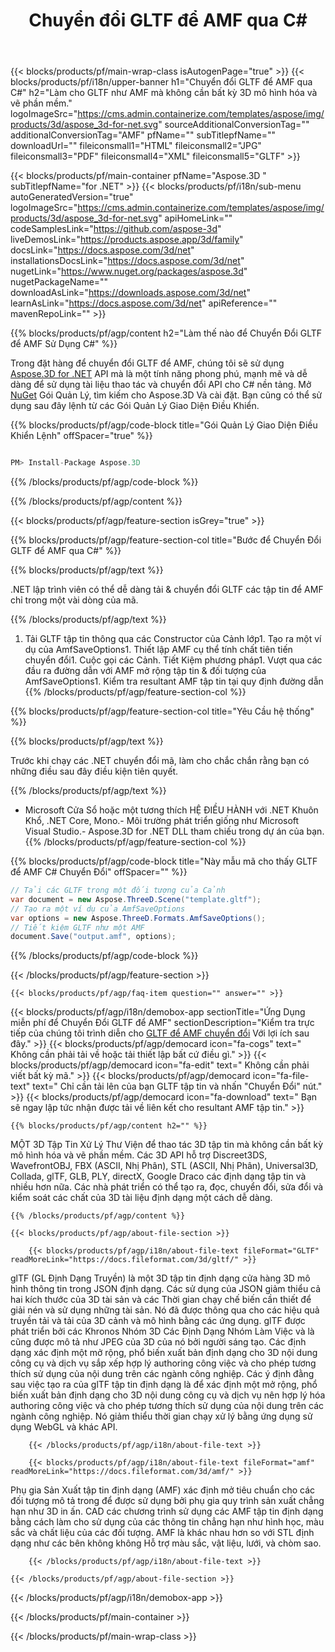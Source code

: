 ﻿---
title: Chuyển đổi GLTF để AMF qua C# 
url: /vi/net/conversion/gltf-to-amf/ 
description: Mẫu mã cho GLTF để AMF C# chuyển đổi. Sử dụng API Ví dụ mã cho hàng loạt GLTF các tập tin để AMF chuyển đổi trong vòng VB.NET, ASP .NET hoặc bất kỳ .NET dựa trên ứng dụng.
---
{{< blocks/products/pf/main-wrap-class isAutogenPage="true" >}}
{{< blocks/products/pf/i18n/upper-banner h1="Chuyển đổi GLTF để AMF qua C#" h2="Làm cho GLTF như AMF mà không cần bất kỳ 3D mô hình hóa và vẽ phần mềm." logoImageSrc="https://cms.admin.containerize.com/templates/aspose/img/products/3d/aspose_3d-for-net.svg" sourceAdditionalConversionTag="" additionalConversionTag="AMF" pfName="" subTitlepfName="" downloadUrl="" fileiconsmall1="HTML" fileiconsmall2="JPG" fileiconsmall3="PDF" fileiconsmall4="XML" fileiconsmall5="GLTF" >}}

{{< blocks/products/pf/main-container pfName="Aspose.3D " subTitlepfName="for .NET" >}}
{{< blocks/products/pf/i18n/sub-menu autoGeneratedVersion="true" logoImageSrc="https://cms.admin.containerize.com/templates/aspose/img/products/3d/aspose_3d-for-net.svg" apiHomeLink="" codeSamplesLink="https://github.com/aspose-3d" liveDemosLink="https://products.aspose.app/3d/family" docsLink="https://docs.aspose.com/3d/net" installationsDocsLink="https://docs.aspose.com/3d/net" nugetLink="https://www.nuget.org/packages/aspose.3d" nugetPackageName="" downloadAsLink="https://downloads.aspose.com/3d/net" learnAsLink="https://docs.aspose.com/3d/net" apiReference="" mavenRepoLink="" >}}

{{% blocks/products/pf/agp/content h2="Làm thế nào để Chuyển Đổi GLTF để AMF Sử Dụng C#" %}}

 Trong đặt hàng để chuyển đổi GLTF để AMF, chúng tôi sẽ sử dụng
 [Aspose.3D for .NET](https://products.aspose.com/3d/net) 
 API mà là một tính năng phong phú, mạnh mẽ và dễ dàng để sử dụng tài liệu thao tác và chuyển đổi API cho C# nền tảng. Mở
 [NuGet](https://www.nuget.org/packages/aspose.3d) 
 Gói Quản Lý, tìm kiếm cho
 Aspose.3D 
 Và cài đặt. Bạn cũng có thể sử dụng sau đây lệnh từ các Gói Quản Lý Giao Diện Điều Khiển.

{{% blocks/products/pf/agp/code-block title="Gói Quản Lý Giao Diện Điều Khiển Lệnh" offSpacer="true" %}}

```cs

PM> Install-Package Aspose.3D


```

{{% /blocks/products/pf/agp/code-block %}}

{{% /blocks/products/pf/agp/content %}}

{{< blocks/products/pf/agp/feature-section isGrey="true" >}}

{{% blocks/products/pf/agp/feature-section-col title="Bước để Chuyển Đổi GLTF để AMF qua C#" %}}

{{% blocks/products/pf/agp/text %}}

 .NET lập trình viên có thể dễ dàng tải & chuyển đổi GLTF các tập tin để AMF chỉ trong một vài dòng của mã.

{{% /blocks/products/pf/agp/text %}}

1. Tải GLTF tập tin thông qua các Constructor của Cảnh lớp1. Tạo ra một ví dụ của AmfSaveOptions1. Thiết lập AMF cụ thể tính chất tiên tiến chuyển đổi1. Cuộc gọi các Cảnh. Tiết Kiệm phương pháp1. Vượt qua các đầu ra đường dẫn với AMF mở rộng tập tin & đối tượng của AmfSaveOptions1. Kiểm tra resultant AMF tập tin tại quy định đường dẫn
{{% /blocks/products/pf/agp/feature-section-col %}}

{{% blocks/products/pf/agp/feature-section-col title="Yêu Cầu hệ thống" %}}

{{% blocks/products/pf/agp/text %}}

 Trước khi chạy các .NET chuyển đổi mã, làm cho chắc chắn rằng bạn có những điều sau đây điều kiện tiên quyết.

{{% /blocks/products/pf/agp/text %}}

- Microsoft Cửa Sổ hoặc một tương thích HỆ ĐIỀU HÀNH với .NET Khuôn Khổ, .NET Core, Mono.- Môi trường phát triển giống như Microsoft Visual Studio.- Aspose.3D for .NET DLL tham chiếu trong dự án của bạn.
{{% /blocks/products/pf/agp/feature-section-col %}}

{{% blocks/products/pf/agp/code-block title="Này mẫu mã cho thấy GLTF để AMF C# Chuyển Đổi" offSpacer="" %}}

```cs
// Tải các GLTF trong một đối tượng của Cảnh 
var document = new Aspose.ThreeD.Scene("template.gltf");
// Tạo ra một ví dụ của AmfSaveOptions 
var options = new Aspose.ThreeD.Formats.AmfSaveOptions();
// Tiết kiệm GLTF như một AMF 
document.Save("output.amf", options); 


```

{{% /blocks/products/pf/agp/code-block %}}

{{< /blocks/products/pf/agp/feature-section >}}

    {{< blocks/products/pf/agp/faq-item question="" answer="" >}}
 

<!-- aboutfile Starts -->

{{< blocks/products/pf/agp/i18n/demobox-app sectionTitle="Ứng Dụng miễn phí để Chuyển Đổi GLTF để AMF" sectionDescription="Kiểm tra trực tiếp của chúng tôi trình diễn cho [GLTF để AMF chuyển đổi](https://products.aspose.app/3d/conversion/gltf-to-amf) Với lợi ích sau đây." >}}
        {{< blocks/products/pf/agp/democard icon="fa-cogs" text=" Không cần phải tải về hoặc tải thiết lập bất cứ điều gì." >}}
        {{< blocks/products/pf/agp/democard icon="fa-edit" text=" Không cần phải viết bất kỳ mã." >}}
        {{< blocks/products/pf/agp/democard icon="fa-file-text" text=" Chỉ cần tải lên của bạn GLTF tập tin và nhấn \"Chuyển Đổi\" nút." >}}
        {{< blocks/products/pf/agp/democard icon="fa-download" text=" Bạn sẽ ngay lập tức nhận được tải về liên kết cho resultant AMF tập tin." >}}

    {{% blocks/products/pf/agp/content h2="" %}}

 MỘT 3D Tập Tin Xử Lý Thư Viện để thao tác 3D tập tin mà không cần bất kỳ mô hình hóa và vẽ phần mềm. Các 3D API hỗ trợ Discreet3DS, WavefrontOBJ, FBX (ASCII, Nhị Phân), STL (ASCII, Nhị Phân), Universal3D, Collada, glTF, GLB, PLY, directX, Google Draco các định dạng tập tin và nhiều hơn nữa. Các nhà phát triển có thể tạo ra, đọc, chuyển đổi, sửa đổi và kiểm soát các chất của 3D tài liệu định dạng một cách dễ dàng.



    {{% /blocks/products/pf/agp/content %}}

    {{< blocks/products/pf/agp/about-file-section >}}

        {{< blocks/products/pf/agp/i18n/about-file-text fileFormat="GLTF" readMoreLink="https://docs.fileformat.com/3d/gltf/" >}}
glTF (GL Định Dạng Truyền) là một 3D tập tin định dạng cửa hàng 3D mô hình thông tin trong JSON định dạng. Các sử dụng của JSON giảm thiểu cả hai kích thước của 3D tài sản và các Thời gian chạy chế biến cần thiết để giải nén và sử dụng những tài sản. Nó đã được thông qua cho các hiệu quả truyền tải và tải của 3D cảnh và mô hình bằng các ứng dụng. glTF được phát triển bởi các Khronos Nhóm 3D Các Định Dạng Nhóm Làm Việc và là cũng được mô tả như JPEG của 3D của nó bởi người sáng tạo. Các định dạng xác định một mở rộng, phổ biến xuất bản định dạng cho 3D nội dung công cụ và dịch vụ sắp xếp hợp lý authoring công việc và cho phép tương thích sử dụng của nội dung trên các ngành công nghiệp. Các ý định đằng sau việc tạo ra của glTF tập tin định dạng là để xác định một mở rộng, phổ biến xuất bản định dạng cho 3D nội dung công cụ và dịch vụ nên hợp lý hóa authoring công việc và cho phép tương thích sử dụng của nội dung trên các ngành công nghiệp. Nó giảm thiểu thời gian chạy xử lý bằng ứng dụng sử dụng WebGL và khác API.

        {{< /blocks/products/pf/agp/i18n/about-file-text >}}

        {{< blocks/products/pf/agp/i18n/about-file-text fileFormat="amf" readMoreLink="https://docs.fileformat.com/3d/amf/" >}}
Phụ gia Sản Xuất tập tin định dạng (AMF) xác định mở tiêu chuẩn cho các đối tượng mô tả trong để được sử dụng bởi phụ gia quy trình sản xuất chẳng hạn như 3D in ấn. CAD các chương trình sử dụng các AMF tập tin định dạng bằng cách làm cho sử dụng của các thông tin chẳng hạn như hình học, màu sắc và chất liệu của các đối tượng. AMF là khác nhau hơn so với STL định dạng như các bên không không Hỗ trợ màu sắc, vật liệu, lưới, và chòm sao.

        {{< /blocks/products/pf/agp/i18n/about-file-text >}}

    {{< /blocks/products/pf/agp/about-file-section >}}

{{< /blocks/products/pf/agp/i18n/demobox-app >}}

<!-- aboutfile Ends -->



{{< /blocks/products/pf/main-container >}}
    
{{< /blocks/products/pf/main-wrap-class >}}